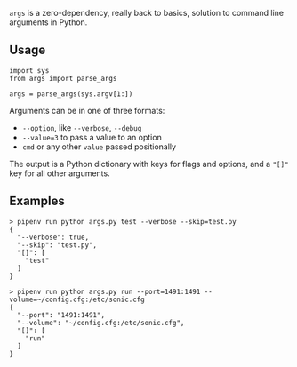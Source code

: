 `args` is a zero-dependency, really back to basics, solution to command line arguments in Python.

## Usage

```
import sys
from args import parse_args

args = parse_args(sys.argv[1:])
```

Arguments can be in one of three formats:

- `--option`, like `--verbose`, `--debug`
- `--value=3` to pass a value to an option
- `cmd` or any other `value` passed positionally

The output is a Python dictionary with keys for flags and options, and a `"[]"` key for all other arguments.


## Examples

```
> pipenv run python args.py test --verbose --skip=test.py
{
  "--verbose": true,
  "--skip": "test.py",
  "[]": [
    "test"
  ]
}
```

```
> pipenv run python args.py run --port=1491:1491 --volume=~/config.cfg:/etc/sonic.cfg
{
  "--port": "1491:1491",
  "--volume": "~/config.cfg:/etc/sonic.cfg",
  "[]": [
    "run"
  ]
}
```